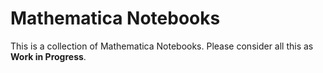 Mathematica Notebooks
====================

This is a collection of Mathematica Notebooks. 
Please consider all this as **Work in Progress**.
